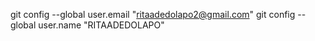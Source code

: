 git config --global user.email "ritaadedolapo2@gmail.com"
git config --global user.name "RITAADEDOLAPO"
